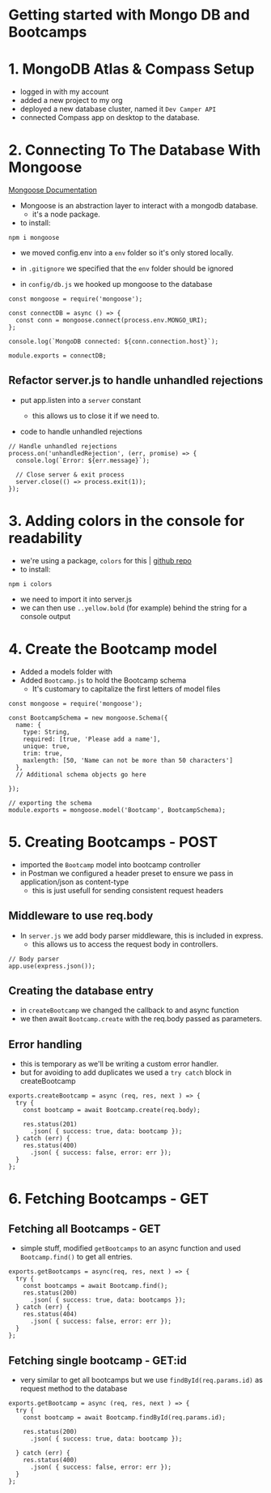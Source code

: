 # Getting started with Mongo DB and Bootcamps

# 1. MongoDB Atlas & Compass Setup
- logged in with my account
- added a new project to my org
- deployed a new database cluster, named it `Dev Camper API`
- connected Compass app on desktop to the database.

# 2. Connecting To The Database With Mongoose
[Mongoose Documentation](https://mongoosejs.com/docs/guide.html)

- Mongoose is an abstraction layer to interact with a mongodb database.
  - it's a node package.
- to install:
``` JS Terminal
npm i mongoose
```
- we moved config.env into a `env` folder so it's only stored locally. 
- in `.gitignore` we specified that the `env` folder should be ignored

- in `config/db.js` we hooked up mongoose to the database
``` JS db.js
const mongoose = require('mongoose');

const connectDB = async () => {
  const conn = mongoose.connect(process.env.MONGO_URI);
};

console.log(`MongoDB connected: ${conn.connection.host}`);

module.exports = connectDB;
```

## Refactor server.js to handle unhandled rejections
- put app.listen into a `server` constant
  - this allows us to close it if we need to.

- code to handle unhandled rejections
``` JS server.js
// Handle unhandled rejections
process.on('unhandledRejection', (err, promise) => {
  console.log(`Error: ${err.message}`);
  
  // Close server & exit process
  server.close(() => process.exit(1));
});
```

# 3. Adding colors in the console for readability
- we're using a package, `colors` for this | [github repo](https://github.com/Marak/colors.js)
- to install:
``` JS Terminal
npm i colors
```
- we need to import it into server.js
- we can then use `..yellow.bold` (for example) behind the string for a console output

# 4. Create the Bootcamp model
- Added a models folder with 
- Added `Bootcamp.js` to hold the Bootcamp schema
  - It's customary to capitalize the first letters of model files
``` JS models/Bootcamp.js
const mongoose = require('mongoose');

const BootcampSchema = new mongoose.Schema({
  name: {
    type: String,
    required: [true, 'Please add a name'],
    unique: true,
    trim: true,
    maxlength: [50, 'Name can not be more than 50 characters']
  },
  // Additional schema objects go here

});

// exporting the schema
module.exports = mongoose.model('Bootcamp', BootcampSchema);
```

# 5. Creating Bootcamps - POST
- imported the `Bootcamp` model into bootcamp controller
- in Postman we configured a header preset to ensure we pass in application/json as content-type
  - this is just usefull for sending consistent request headers

## Middleware to use req.body
- In `server.js` we add body parser middleware, this is included in express.
  - this allows us to access the request body in controllers.
``` JS server.js
// Body parser
app.use(express.json());
```

## Creating the database entry
- in `createBootcamp` we changed the callback to and async function
- we then await `Bootcamp.create` with the req.body passed as parameters.

## Error handling
- this is temporary as we'll be writing a custom error handler.
- but for avoiding to add duplicates we used a `try catch` block in createBootcamp 
``` JS controllers/bootcamps.js
exports.createBootcamp = async (req, res, next ) => {
  try {
    const bootcamp = await Bootcamp.create(req.body);
    
    res.status(201)
      .json( { success: true, data: bootcamp });
  } catch (err) {
    res.status(400)
      .json( { success: false, error: err });
  }
};
```

# 6. Fetching Bootcamps - GET
## Fetching all Bootcamps - GET
- simple stuff, modified `getBootcamps` to an async function and used `Bootcamp.find()` to get all entries.
``` JS controllers/bootcamps.js
exports.getBootcamps = async(req, res, next ) => {
  try {
    const bootcamps = await Bootcamp.find();
    res.status(200)
      .json( { success: true, data: bootcamps });
  } catch (err) {
    res.status(404)
      .json( { success: false, error: err });
  }
};
```
## Fetching single bootcamp - GET:id
- very similar to get all bootcamps but we use `findById(req.params.id)` as request method to the database
``` JS controllers.bootcamps.js
exports.getBootcamp = async (req, res, next ) => {
  try {
    const bootcamp = await Bootcamp.findById(req.params.id);

    res.status(200)
      .json( { success: true, data: bootcamp });
      
  } catch (err) {
    res.status(400)
      .json( { success: false, error: err });
  }
};
```













